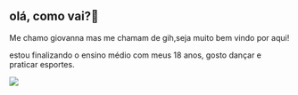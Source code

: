 ## olá, como vai?👋
Me chamo giovanna mas me chamam de gih,seja muito bem vindo por aqui!

estou finalizando o ensino médio com meus 18 anos, gosto dançar e praticar esportes.


![](https://media.tenor.com/UgogY6Y53JYAAAAM/robbie-rotten.gif)

